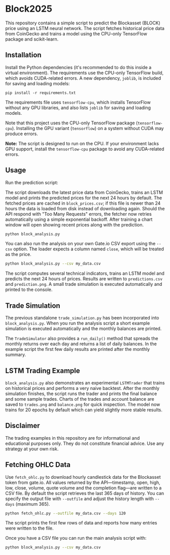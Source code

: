 # Block2025

This repository contains a simple script to predict the Blockasset (BLOCK) price using an LSTM neural network. The script fetches historical price data from CoinGecko and trains a model using the CPU-only TensorFlow package and scikit-learn.

## Installation

Install the Python dependencies (it's recommended to do this inside a virtual environment). The requirements use the CPU-only TensorFlow build, which avoids CUDA-related errors. A new dependency, `joblib`, is included for saving and loading models:

```
pip install -r requirements.txt
```
The requirements file uses `tensorflow-cpu`, which installs TensorFlow without any GPU libraries, and also lists `joblib` for saving and loading models.

Note that this project uses the CPU-only TensorFlow package (`tensorflow-cpu`). Installing the GPU variant (`tensorflow`) on a system without CUDA may produce errors.

**Note:** The script is designed to run on the CPU. If your environment
lacks GPU support, install the `tensorflow-cpu` package to avoid any
CUDA-related errors.

## Usage

Run the prediction script:

The script downloads the latest price data from CoinGecko, trains an LSTM model
and prints the predicted prices for the next 24 hours by default. The fetched
prices are cached in `block_prices.csv`; if this file is newer than 24 hours the
data is loaded from disk instead of downloading again. Should the API respond
with "Too Many Requests" errors, the fetcher now retries automatically using a
simple exponential backoff. After training a chart window will open showing
recent prices along with the prediction.


```bash
python block_analysis.py
```

You can also run the analysis on your own Gate.io CSV export using the
`--csv` option. The loader expects a column named `close`, which will be
treated as the price.

```bash
python block_analysis.py --csv my_data.csv
```

The script computes several technical indicators, trains an LSTM model and
predicts the next 24 hours of prices. Results are written to `predictions.csv`
and `prediction.png`. A small trade simulation is executed automatically and
printed to the console.

## Trade Simulation

The previous standalone `trade_simulation.py` has been incorporated into
`block_analysis.py`. When you run the analysis script a short example simulation
is executed automatically and the monthly balances are printed.

The `TradeSimulator` also provides a `run_daily()` method that spreads the
monthly returns over each day and returns a list of daily balances. In the
example script the first few daily results are printed after the monthly
summary.

## LSTM Trading Example

`block_analysis.py` also demonstrates an experimental `LSTMTrader` that trains
on historical prices and performs a very naive backtest. After the monthly
simulation finishes, the script runs the trader and prints the final balance and
some sample trades. Charts of the trades and account balance are saved to
`trades.png` and `balance.png` for quick inspection. The model now trains for
20 epochs by default which can yield slightly more stable results.

## Disclaimer

The trading examples in this repository are for informational and educational
purposes only. They do not constitute financial advice. Use any strategy at your
own risk.


## Fetching OHLC Data

Use `fetch_ohlc.py` to download hourly candlestick data for the Blockasset
token from gate.io. All values returned by the API—timestamp, open, high, low,
close, volume, quote volume and the completion flag—are written to a CSV file.
By default the script retrieves the last 365 days of history. You can specify
the output file with `--outfile` and adjust the history length with `--days`
(maximum 365).

```bash
python fetch_ohlc.py --outfile my_data.csv --days 120
```

The script prints the first few rows of data and reports how many entries
were written to the file.

Once you have a CSV file you can run the main analysis script with:

```bash
python block_analysis.py --csv my_data.csv
```
